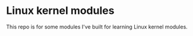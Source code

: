 # Linux kernel modules

This repo is for some modules I've built for learning Linux kernel modules.
